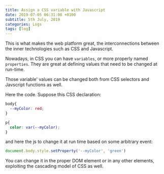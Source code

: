 ```yaml
---
title: Assign a CSS variable with Javascript
date: 2019-07-05 06:31:00 +0100
subtitle: 5th July, 2019
categories: Logs
tags: [log]
---
```


This is what makes the web platform great, the interconnections between the inner technologies such as CSS and Javascript.

Nowadays, in CSS you can have `variables`, or more properly named `properties`. They are great at defining values that need to be changed at run-time.

Those variable' values can be changed both from CSS selectors and Javscript functions as well.

Here the code. Suppose this CSS declaration:

```css
body{
  --myColor: red;
}

p{
  color: var(--myColor);
}
```

and here the js to change it at run time based on some arbitrary event:

```javascript
document.body.style.setProperty('--myColor', 'green')
```

You can change it in the proper DOM element or in any other elements, exploiting the cascading model of CSS as well.


